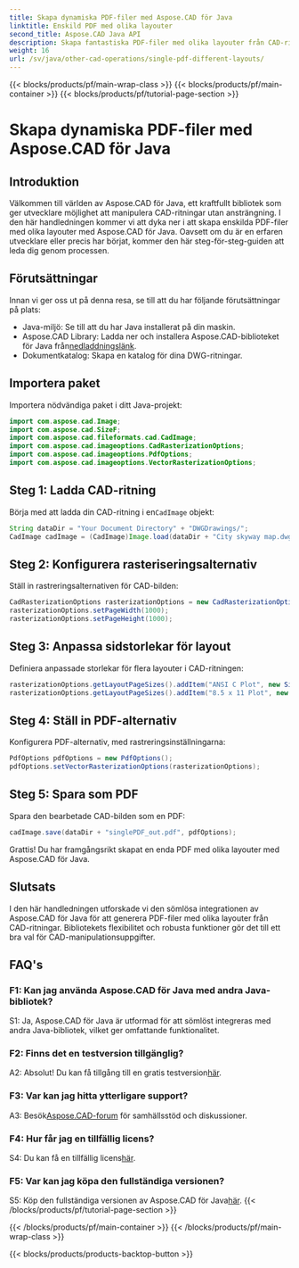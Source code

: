 ```yaml
---
title: Skapa dynamiska PDF-filer med Aspose.CAD för Java
linktitle: Enskild PDF med olika layouter
second_title: Aspose.CAD Java API
description: Skapa fantastiska PDF-filer med olika layouter från CAD-ritningar med Aspose.CAD för Java. Enkel integration och kraftfulla funktioner för Java-utvecklare.
weight: 16
url: /sv/java/other-cad-operations/single-pdf-different-layouts/
---
```


{{< blocks/products/pf/main-wrap-class >}}
{{< blocks/products/pf/main-container >}}
{{< blocks/products/pf/tutorial-page-section >}}

# Skapa dynamiska PDF-filer med Aspose.CAD för Java

## Introduktion

Välkommen till världen av Aspose.CAD för Java, ett kraftfullt bibliotek som ger utvecklare möjlighet att manipulera CAD-ritningar utan ansträngning. I den här handledningen kommer vi att dyka ner i att skapa enskilda PDF-filer med olika layouter med Aspose.CAD för Java. Oavsett om du är en erfaren utvecklare eller precis har börjat, kommer den här steg-för-steg-guiden att leda dig genom processen.

## Förutsättningar

Innan vi ger oss ut på denna resa, se till att du har följande förutsättningar på plats:
- Java-miljö: Se till att du har Java installerat på din maskin.
-  Aspose.CAD Library: Ladda ner och installera Aspose.CAD-biblioteket för Java från[nedladdningslänk](https://releases.aspose.com/cad/java/).
- Dokumentkatalog: Skapa en katalog för dina DWG-ritningar.

## Importera paket

Importera nödvändiga paket i ditt Java-projekt:

```java
import com.aspose.cad.Image;
import com.aspose.cad.SizeF;
import com.aspose.cad.fileformats.cad.CadImage;
import com.aspose.cad.imageoptions.CadRasterizationOptions;
import com.aspose.cad.imageoptions.PdfOptions;
import com.aspose.cad.imageoptions.VectorRasterizationOptions;
```

## Steg 1: Ladda CAD-ritning

 Börja med att ladda din CAD-ritning i en`CadImage` objekt:

```java
String dataDir = "Your Document Directory" + "DWGDrawings/";
CadImage cadImage = (CadImage)Image.load(dataDir + "City skyway map.dwg");
```

## Steg 2: Konfigurera rasteriseringsalternativ

Ställ in rastreringsalternativen för CAD-bilden:

```java
CadRasterizationOptions rasterizationOptions = new CadRasterizationOptions();
rasterizationOptions.setPageWidth(1000);
rasterizationOptions.setPageHeight(1000);
```

## Steg 3: Anpassa sidstorlekar för layout

Definiera anpassade storlekar för flera layouter i CAD-ritningen:

```java
rasterizationOptions.getLayoutPageSizes().addItem("ANSI C Plot", new SizeF(500, 1000));
rasterizationOptions.getLayoutPageSizes().addItem("8.5 x 11 Plot", new SizeF(1000, 100));
```

## Steg 4: Ställ in PDF-alternativ

Konfigurera PDF-alternativ, med rastreringsinställningarna:

```java
PdfOptions pdfOptions = new PdfOptions();
pdfOptions.setVectorRasterizationOptions(rasterizationOptions);
```

## Steg 5: Spara som PDF

Spara den bearbetade CAD-bilden som en PDF:

```java
cadImage.save(dataDir + "singlePDF_out.pdf", pdfOptions);
```

Grattis! Du har framgångsrikt skapat en enda PDF med olika layouter med Aspose.CAD för Java.

## Slutsats

I den här handledningen utforskade vi den sömlösa integrationen av Aspose.CAD för Java för att generera PDF-filer med olika layouter från CAD-ritningar. Bibliotekets flexibilitet och robusta funktioner gör det till ett bra val för CAD-manipulationsuppgifter.

## FAQ's

### F1: Kan jag använda Aspose.CAD för Java med andra Java-bibliotek?

S1: Ja, Aspose.CAD för Java är utformad för att sömlöst integreras med andra Java-bibliotek, vilket ger omfattande funktionalitet.

### F2: Finns det en testversion tillgänglig?

 A2: Absolut! Du kan få tillgång till en gratis testversion[här](https://releases.aspose.com/).

### F3: Var kan jag hitta ytterligare support?

 A3: Besök[Aspose.CAD-forum](https://forum.aspose.com/c/cad/19) för samhällsstöd och diskussioner.

### F4: Hur får jag en tillfällig licens?

 S4: Du kan få en tillfällig licens[här](https://purchase.aspose.com/temporary-license/).

### F5: Var kan jag köpa den fullständiga versionen?

S5: Köp den fullständiga versionen av Aspose.CAD för Java[här](https://purchase.aspose.com/buy).
{{< /blocks/products/pf/tutorial-page-section >}}

{{< /blocks/products/pf/main-container >}}
{{< /blocks/products/pf/main-wrap-class >}}

{{< blocks/products/products-backtop-button >}}
